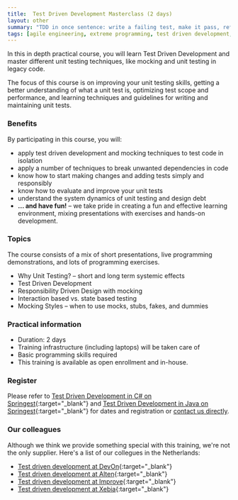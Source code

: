 ```yaml
---
title:  Test Driven Development Masterclass (2 days)
layout: other
summary: "TDD in once sentence: write a failing test, make it pass, refactor and repeat - easier said than done. Take a deep dive in growing your test driven development skills."
tags: [agile engineering, extreme programming, test driven development, refactoring, unit testing, scrum developer, ci/cd, continuous integration, continuous delivery]
---
```

In this in depth practical course, you will learn Test Driven Development and master different unit testing techniques, like mocking and unit testing in legacy code.

The focus of this course is on improving your unit testing skills, getting a better understanding of what a unit test is,
optimizing test scope and performance, and learning techniques and guidelines for writing and maintaining unit tests.

### Benefits

By participating in this course, you will:

* apply test driven development and mocking techniques to test code in isolation
* apply a number of techniques to break unwanted dependencies in code
* know how to start making changes and adding tests simply and responsibly
* know how to evaluate and improve your unit tests
* understand the system dynamics of unit testing and design debt
* **... and have fun!** – we take pride in creating a fun and effective learning environment, mixing presentations with exercises and hands-on development.

### Topics

The course consists of a mix of short presentations, live programming demonstrations, and lots of programming exercises.

* Why Unit Testing? – short and long term systemic effects
* Test Driven Development
* Responsibility Driven Design with mocking
* Interaction based vs. state based testing
* Mocking Styles – when to use mocks, stubs, fakes, and dummies

### Practical information

* Duration: 2 days
* Training infrastructure (including laptops) will be taken care of
* Basic programming skills required
* This training is available as open enrollment and in-house.

### Register

Please refer to [Test Driven Development in C# on Springest](https://www.springest.nl/qwan/mastering-unit-testing){:target="_blank"} and [Test Driven Development in Java on Springest](https://www.springest.nl/qwan/hands-on-test-driven-development-in-java){:target="_blank"} for dates and registration or [contact us directly](/#contact).

### Our colleagues

Although we think we provide something special with this training, we're not the only supplier. Here's a list of our collegues in the Netherlands:

* [Test driven development at DevOn](https://www.devon.nl/training/certified-agile-test-driven-development){:target="_blank"}
* [Test driven development at Alten](https://www.alten.nl/en/training-test-driven-development-tdd/){:target="_blank"}
* [Test driven development at Improve](https://www.improveqs.nl/training/test-driven-development-tdd/){:target="_blank"}
* [Test driven development at Xebia](https://training.xebia.com/quality-test-automation/test-driven-development-tdd){:target="_blank"}
